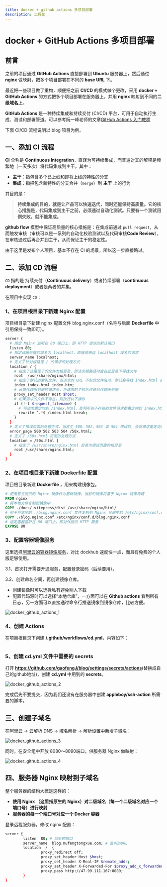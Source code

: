 ```yaml
---
title: docker + github actions 多项目部署
description: 工程化
---
```


# docker + GitHub Actions 多项目部署

## 前言

之前的项目通过 **GitHub Actions** 直接部署到 **Ubuntu** 服务器上，然后通过 **nginx** 做映射，把多个项目部署在不同的 **base URL** 下。

最近把一些项目做了重构，顺便把之前 **CI/CD** 的模式做个更改，采用 **docker + GitHub Actions** 的方式把多个项目部署在服务器上，并用 **nginx** 映射到不同的**二级域名**上。

**GitHub Actions** 是一种持续集成和持续交付 (CI/CD) 平台，可用于自动执行生成、测试和部署管道。可以参考阮一峰老师的文章[GitHub Actions 入门教程](https://www.ruanyifeng.com/blog/2019/09/getting-started-with-github-actions.html)

下面 CI/CD 流程说明以 blog 项目为例。

## 一、添加 CI 流程

**CI** 全称是 **Continuous Integration**，直译为可持续集成，而普遍对其的解释是频繁地（一天多次）将代码集成到主干。其中：

* **主干**：指包含多个已上线和即将上线的特性的分支
* **集成**：指把包含新特性的分支合并（`merge`）到 **主干** 上的行为

其目的是：

> **持续集成的目的，就是让产品可以快速迭代，同时还能保持高质量。它的核心措施是，代码集成到主干之前，必须通过自动化测试。只要有一个测试用例失败，就不能集成。**

**github flow** 模型中保证高质量的核心措施是：在集成前通过 `pull request`，从而触发审核（审核可以是一系列的自动化校验测试以及代码审核**Code Review**），在审核通过后再合并到主干，从而保证主干的稳定性。

由于这里是发布个人项目，基本不存在 CI 的场景，所以这一步直接略过。

## 二、添加 CD 流程

`CD` 指的是 持续交付（**Continuous delivery**）或者持续部署（**continuous deployment**）或者是两者的并集。

在项目中实现 `CD`：

### 1、在项目根目录下新建 Nginx 配置

项目根目录下新建 nginx 配置文件 blog.nginx.conf（名称与后面 **Dockerfile** 中引用保持一致即可）。

```sh
server {
  # 指定 Nginx 监听在 80 端口上，即 HTTP 请求的默认端口
  listen 80;
  # 指定该服务器的域名为 localhost，即接收来自 localhost 域名的请求
  server_name localhost;
  # 定义了针对根路径 / 的请求的处理方式
  location / {
    # 指定了该路径下的文件为根目录，即请求根路径时会在此目录下寻找文件
    root  /usr/share/nginx/html;
    # 指定了默认的索引文件，当请求的 URL 不包含文件名时，默认会寻找 index.html 或 index.htm 文件
    index index.html index.htm;
    # 设置代理服务器的请求头，将请求的主机名传递给代理服务器
    proxy_set_header Host $host;
    # 如果请求的文件不存在，则执行以下操作
    if (!-f $request_filename) {
      # 将请求重定向到 /index.html，即将所有不存在的文件请求都重定向到 index.html 文件
      rewrite ^.*$ /index.html break;
    }
  }
  # 定义了错误页面的处理方式，当发生 500、502、503 或 504 错误时，会将请求重定向到 /50x.html 页面
  error_page 500 502 503 504 /50x.html;
  # 定义了 /50x.html 页面的处理方式
  location = /50x.html {
    # 指定了 /usr/share/nginx.html 目录为错误页面的根目录
    root /usr/share/nginx.html;
  }
}
```

### 2、在项目根目录下新建 Dockerfile 配置

项目根目录新建 **Dockerfile** ，用来构建镜像包。

```dockerfile
# 使用官方提供的 Nginx 镜像作为基础镜像，当前的镜像将基于 Nginx 镜像构建
FROM nginx
# 将本地文件复制到镜像中
COPY ./docs/.vitepress/dist /usr/share/nginx/html/
# 用于将本地的 ./blog.nginx.conf 文件复制到 Nginx 容器中的 /etc/nginx/conf.d/blog.nginx.conf 文件
COPY ./blog.nginx.conf /etc/nginx/conf.d/blog.nginx.conf
# 指定容器监听在 80 端口上，即对外提供 HTTP 服务
EXPOSE 80
```

### 3、配置容器镜像服务

这里选择[阿里云的容器镜像服务](https://www.aliyun.com/product/acr)，对比 dockhub 速度快一点，而且有免费的个人版足够使用。

3.1、首次打开需要开通服务，配置登录密码（后续要用）。

3.2、创建命名空间，再创建镜像仓库。

* 创建镜像时可以选择私有避免别人下载
* 配置代码源时可以选择“本地仓库”，一方面可以在 **Github actions** 看到所有日志，另一方面可以直接通过命令行推送镜像到镜像仓库，比较方便。

![docker_github_actions_1](/imgs/summary-middle/engineering/docker_github_actions_1.png)

### 4、创建 Actions

在项目根目录下创建 **/.github/workflows/cd.yml**，内容如下：

```yml

```

### 5、创建 **cd.yml** 文件中需要的 **secrets**

打开 **<https://github.com/gaofengJ/blog/settings/secrets/actions>**(替换成自己的github地址)，创建 **cd.yml** 中用到的 **secrets**。

![docker_github_actions_2](/imgs/summary-middle/engineering/docker_github_actions_2.png)

完成后先不要提交，因为我们还没有在服务器中创建 **appleboy/ssh-action** 所需要的脚本。

## 三、创建子域名

在阿里云 -> 云解析 DNS -> 域名解析 -> 解析设置中新增子域名：

![docker_github_actions_3](/imgs/summary-middle/engineering/docker_github_actions_3.png)

同时，在安全组中开放 8080～8090端口，供服务器 Nginx 做映射：

![docker_github_actions_4](/imgs/summary-middle/engineering/docker_github_actions_4.png)

## 四、服务器 Nginx 映射到子域名

整个服务器的结构大概是这样的：

* **使用 Nginx （这里指原生的 Nginx）对二级域名（每一个二级域名对应一个端口号）进行映射**
* **服务器的每一个端口号对应一个 Docker 容器**

登录远程服务器，修改 nginx 配置：

```sh
server {
        listen  80; # 监听的端口
        server_name  blog.mufengtongxue.com; # 监听的URL
        location  /  {
                proxy_redirect off;
                proxy_set_header Host $host;
                proxy_set_header X-Real-IP $remote_addr;
                proxy_set_header X-Forwarded-For $proxy_add_x_forwarded_for;
                proxy_pass http://47.99.111.167:8080;
        }
}
```
